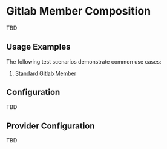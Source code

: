 # Gitlab Member Composition

TBD

## Usage Examples

The following test scenarios demonstrate common use cases:

1. [Standard Gitlab Member](test/scenarios/standard/claim.yaml)

## Configuration

TBD

## Provider Configuration

TBD
